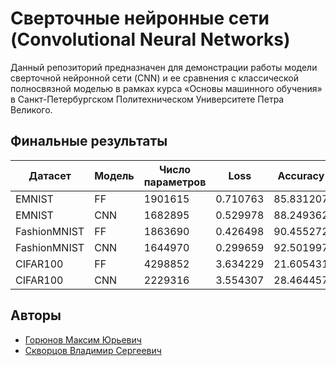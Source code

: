 # Сверточные нейронные сети (Convolutional Neural Networks)

Данный репозиторий предназначен для демонстрации работы модели сверточной
нейронной сети (CNN) и ее сравнения с классической полносвязной моделью
в рамках курса «Основы машинного обучения»
в Санкт-Петербургском Политехническом Университете Петра Великого.

## Финальные результаты
| Датасет      | Модель | Число параметров | Loss     | Accuracy  |
| ------------ | ------ | ---------------- | -------- | --------- |
| EMNIST       | FF     | 1901615          | 0.710763 | 85.831207 |
| EMNIST       | CNN    | 1682895          | 0.529978 | 88.249362 |
| FashionMNIST | FF     | 1863690          | 0.426498 | 90.455272 |
| FashionMNIST | CNN    | 1644970          | 0.299659 | 92.501997 |
| CIFAR100     | FF     | 4298852          | 3.634229 | 21.605431 |
| CIFAR100     | CNN    | 2229316          | 3.554307 | 28.464457 |

## Авторы
- [Горюнов Максим Юрьевич](https://github.com/MaxGoryunov)
- [Скворцов Владимир Сергеевич](https://github.com/vladimir-skvortsov)
